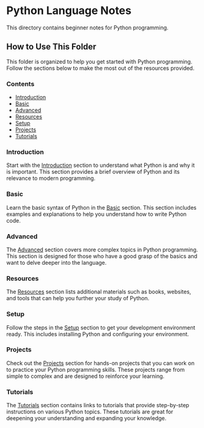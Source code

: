 # Python Language Notes

This directory contains beginner notes for Python programming.

## How to Use This Folder

This folder is organized to help you get started with Python programming. Follow the sections below to make the most out of the resources provided.

### Contents

- [Introduction](Introduction.md)
- [Basic](Basic.md)
- [Advanced](Advanced.md)
- [Resources](Resources.md)
- [Setup](Setup.md)
- [Projects](Projects.md)
- [Tutorials](Tutorials.md)

### Introduction

Start with the [Introduction](#introduction) section to understand what Python is and why it is important. This section provides a brief overview of Python and its relevance to modern programming.

### Basic

Learn the basic syntax of Python in the [Basic](#basic) section. This section includes examples and explanations to help you understand how to write Python code.

### Advanced

The [Advanced](#advanced) section covers more complex topics in Python programming. This section is designed for those who have a good grasp of the basics and want to delve deeper into the language.

### Resources

The [Resources](#resources) section lists additional materials such as books, websites, and tools that can help you further your study of Python.

### Setup

Follow the steps in the [Setup](#setup) section to get your development environment ready. This includes installing Python and configuring your environment.

### Projects

Check out the [Projects](#projects) section for hands-on projects that you can work on to practice your Python programming skills. These projects range from simple to complex and are designed to reinforce your learning.

### Tutorials

The [Tutorials](#tutorials) section contains links to tutorials that provide step-by-step instructions on various Python topics. These tutorials are great for deepening your understanding and expanding your knowledge.

